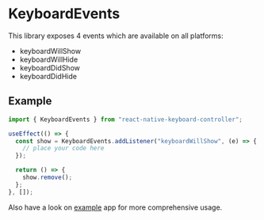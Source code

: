 # KeyboardEvents

This library exposes 4 events which are available on all platforms:

- keyboardWillShow
- keyboardWillHide
- keyboardDidShow
- keyboardDidHide

## Example

```ts
import { KeyboardEvents } from "react-native-keyboard-controller";

useEffect(() => {
  const show = KeyboardEvents.addListener("keyboardWillShow", (e) => {
    // place your code here
  });

  return () => {
    show.remove();
  };
}, []);
```

Also have a look on [example](https://github.com/kirillzyusko/react-native-keyboard-controller/tree/main/example) app for more comprehensive usage.

